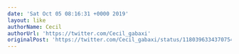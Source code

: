 ```yaml
---
date: 'Sat Oct 05 08:16:31 +0000 2019'
layout: like
authorName: Cecil
authorUrl: 'https://twitter.com/Cecil_gabaxi'
originalPost: 'https://twitter.com/Cecil_gabaxi/status/1180396334370754562'
---
```

